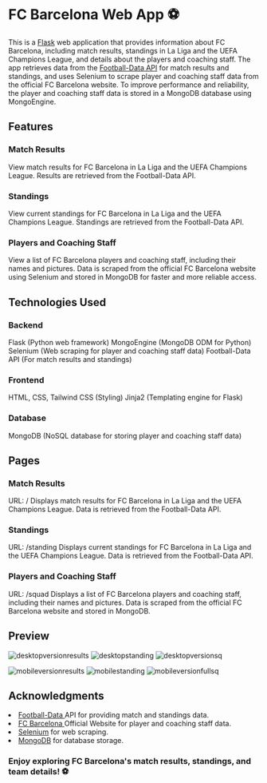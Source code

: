 <h1>FC Barcelona Web App ⚽</h1>
This is a <a href =https://flask.palletsprojects.com/en/stable/ />Flask</a> web application that provides information about FC Barcelona, including match results, standings in La Liga and the UEFA Champions League, and details about the players and coaching staff. The app retrieves data from the <a href="https://www.football-data.org/">Football-Data API</a> for match results and standings, and uses Selenium to scrape player and coaching staff data from the official FC Barcelona website. To improve performance and reliability, the player and coaching staff data is stored in a MongoDB database using MongoEngine.

<h2>Features</h2>
<h3>Match Results</h3>
View match results for FC Barcelona in La Liga and the UEFA Champions League.
Results are retrieved from the Football-Data API.
<h3>Standings</h3>
View current standings for FC Barcelona in La Liga and the UEFA Champions League.
Standings are retrieved from the Football-Data API.
<h3>Players and Coaching Staff</h3>
View a list of FC Barcelona players and coaching staff, including their names and pictures.
Data is scraped from the official FC Barcelona website using Selenium and stored in MongoDB for faster and more reliable access.
<h2>Technologies Used</h2>
<h3>Backend</h3>
Flask (Python web framework)
MongoEngine (MongoDB ODM for Python)
Selenium (Web scraping for player and coaching staff data)
Football-Data API (For match results and standings)
<h3>Frontend</h3>
HTML, CSS, Tailwind CSS (Styling)
Jinja2 (Templating engine for Flask)
<h3>Database</h3>
MongoDB (NoSQL database for storing player and coaching staff data)
<h2>Pages</h2>
<h3>Match Results</h3>
URL: /
Displays match results for FC Barcelona in La Liga and the UEFA Champions League.
Data is retrieved from the Football-Data API.
<h3>Standings</h3>
URL: /standing
Displays current standings for FC Barcelona in La Liga and the UEFA Champions League.
Data is retrieved from the Football-Data API.
<h3>Players and Coaching Staff</h3>
URL: /squad
Displays a list of FC Barcelona players and coaching staff, including their names and pictures.
Data is scraped from the official FC Barcelona website and stored in MongoDB.


<h2>Preview</h2>

![desktopversionresults](https://github.com/user-attachments/assets/52e1d4be-3652-4333-9126-fea37e2424c7)
![desktopstanding](https://github.com/user-attachments/assets/f45455d1-6cd5-4b31-8c61-336cfa39d4e0)
![desktopversionsq](https://github.com/user-attachments/assets/b0826b5e-523f-423c-98b5-2b5f25d2d63b)

![mobileversionresults](https://github.com/user-attachments/assets/bcf9b502-133b-4666-a6f6-0c81d525c847)
![mobilestanding](https://github.com/user-attachments/assets/5de661ca-ce74-41c3-b691-757ec43e11ab)
![mobileversionfullsq](https://github.com/user-attachments/assets/e40fa5be-1e0b-4d56-b216-aac801343375)



<h2>Acknowledgments</h2>

<li><a href = https://www.football-data.org/ >Football-Data </a> API for providing match and standings data. </li>
<li><a href = https://www.fcbarcelona.com/ >FC Barcelona </a> Official Website for player and coaching staff data.</li>
<li><a href = https://www.selenium.dev /> Selenium</a> for web scraping.</li>
<li><a href = https://www.mongodb.com />MongoDB</a> for database storage.</li>

<h3>Enjoy exploring FC Barcelona's match results, standings, and team details! ⚽ </h3>
